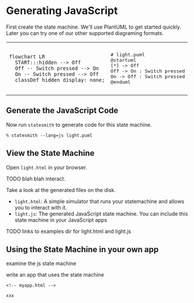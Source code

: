 # Generating JavaScript

First create the state machine. We'll use PlantUML to get started quickly. Later you can try one of our other supported diagraming formats.

<table>
<tr>
<td>

<pre>
  <code class="language-mermaid">
flowchart LR
  START:::hidden --&gt; Off
  Off -- Switch pressed --&gt; On
  On -- Switch pressed --&gt; Off
  classDef hidden display: none;
  </code>
</pre>

</td>
<td>
<pre>
# light.puml
@startuml
[*] -> Off
Off -> On : Switch pressed
On -> Off : Switch pressed
@enduml
</pre>
</td>
</tr>
</table>


## Generate the JavaScript Code

Now run `statesmith` to generate code for this state machine.

```
% statesmith --lang=js light.puml
```

## View the State Machine

Open `light.html` in your browser.

TODO blah blah interact.

Take a look at the generated files on the disk.
* `light.html`: A simple simulator that runs your statemachine and allows you to interact with it.
* `light.js`: The generated JavaScript state machine. You can include this state machine in your JavaScript apps

TODO links to examples dir for light.html and light.js

## Using the State Machine in your own app

examine the js state machine

write an app that uses the state machine

```
<!-- myapp.html -->

xxx
```




